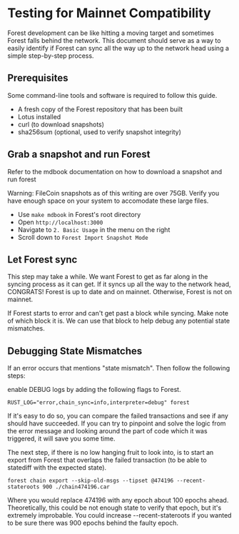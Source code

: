 
# Testing for Mainnet Compatibility

Forest development can be like hitting a moving target and sometimes Forest falls behind the
network. This document should serve as a way to easily identify if Forest can sync all the way
up to the network head using a simple step-by-step process.

## Prerequisites

Some command-line tools and software is required to follow this guide. 

 - A fresh copy of the Forest repository that has been built
 - Lotus installed
 - curl (to download snapshots)
 - sha256sum (optional, used to verify snapshot integrity)


## Grab a snapshot and run Forest

Refer to the mdbook documentation on how to download a snapshot and run forest

Warning: FileCoin snapshots as of this writing are over 75GB. Verify you have enough
space on your system to accomodate these large files.

 - Use `make mdbook` in Forest's root directory
 - Open `http://localhost:3000`
 - Navigate to `2. Basic Usage` in the menu on the right
 - Scroll down to `Forest Import Snapshot Mode`


## Let Forest sync

This step may take a while. We want Forest to get as far along in the syncing process
as it can get. If it syncs up all the way to the network head, CONGRATS! Forest is up to date
and on mainnet. Otherwise, Forest is not on mainnet.

If Forest starts to error and can't get past a block while syncing. Make note of which block it is.
We can use that block to help debug any potential state mismatches.


## Debugging State Mismatches

If an error occurs that mentions "state mismatch". Then follow the following steps:

enable DEBUG logs by adding the following flags to Forest.

`RUST_LOG="error,chain_sync=info,interpreter=debug" forest`

If it's easy to do so, you can compare the failed transactions and see if any should have
succeeded. If you can try to pinpoint and solve the logic from the error message and looking
around the part of code which it was triggered, it will save you some time.

The next step, if there is no low hanging fruit to look into, is to start an export from Forest
that overlaps the failed transaction (to be able to statediff with the expected state).

`forest chain export --skip-old-msgs --tipset @474196 --recent-stateroots 900 ./chain474196.car`

Where you would replace 474196 with any epoch about 100 epochs ahead. Theoretically, this could be not
enough state to verify that epoch, but it's extremely improbable. You could increase --recent-stateroots
if you wanted to be sure there was 900 epochs behind the faulty epoch.
